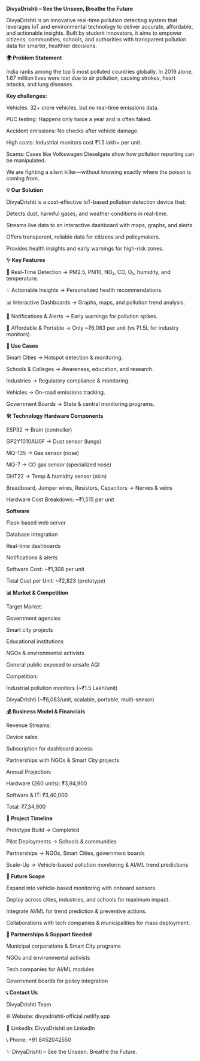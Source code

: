 **DivyaDrishti – See the Unseen, Breathe the Future**

DivyaDrishti is an innovative real-time pollution detecting system that leverages IoT and environmental technology to deliver accurate, affordable, and actionable insights. Built by student innovators, it aims to empower citizens, communities, schools, and authorities with transparent pollution data for smarter, healthier decisions.

**🌍 Problem Statement**

India ranks among the top 5 most polluted countries globally. In 2019 alone, 1.67 million lives were lost due to air pollution, causing strokes, heart attacks, and lung diseases.

**Key challenges:**

Vehicles: 32+ crore vehicles, but no real-time emissions data.

PUC testing: Happens only twice a year and is often faked.

Accident emissions: No checks after vehicle damage.

High costs: Industrial monitors cost ₹1.5 lakh+ per unit.

Scams: Cases like Volkswagen Dieselgate show how pollution reporting can be manipulated.

We are fighting a silent killer—without knowing exactly where the poison is coming from.

**💡 Our Solution**

DivyaDrishti is a cost-effective IoT-based pollution detection device that:

Detects dust, harmful gases, and weather conditions in real-time.

Streams live data to an interactive dashboard with maps, graphs, and alerts.

Offers transparent, reliable data for citizens and policymakers.

Provides health insights and early warnings for high-risk zones.

**✨ Key Features**

📡 Real-Time Detection → PM2.5, PM10, NO₂, CO, O₃, humidity, and temperature.

💡 Actionable Insights → Personalized health recommendations.

📊 Interactive Dashboards → Graphs, maps, and pollution trend analysis.

🔔 Notifications & Alerts → Early warnings for pollution spikes.

🌱 Affordable & Portable → Only ~₹6,083 per unit (vs ₹1.5L for industry monitors).

**🎯 Use Cases**

Smart Cities → Hotspot detection & monitoring.

Schools & Colleges → Awareness, education, and research.

Industries → Regulatory compliance & monitoring.

Vehicles → On-road emissions tracking.

Government Boards → State & central monitoring programs.

**🛠️ Technology**
**Hardware Components**

ESP32 → Brain (controller)

GP2Y1010AU0F → Dust sensor (lungs)

MQ-135 → Gas sensor (nose)

MQ-7 → CO gas sensor (specialized nose)

DHT22 → Temp & humidity sensor (skin)

Breadboard, Jumper wires, Resistors, Capacitors → Nerves & veins

Hardware Cost Breakdown: ~₹1,515 per unit

**Software**

Flask-based web server

Database integration

Real-time dashboards

Notifications & alerts

Software Cost: ~₹1,308 per unit

Total Cost per Unit: ~₹2,823 (prototype)

**📊 Market & Competition**

Target Market:

Government agencies

Smart city projects

Educational institutions

NGOs & environmental activists

General public exposed to unsafe AQI

Competition:

Industrial pollution monitors (~₹1.5 Lakh/unit)

DivyaDrishti (~₹6,083/unit, scalable, portable, multi-sensor)

**💰 Business Model & Financials**

Revenue Streams:

Device sales

Subscription for dashboard access

Partnerships with NGOs & Smart City projects

Annual Projection:

Hardware (260 units): ₹3,94,900

Software & IT: ₹3,40,000

Total: ₹7,34,900

**📅 Project Timeline**

Prototype Build → Completed

Pilot Deployments → Schools & communities

Partnerships → NGOs, Smart Cities, government boards

Scale-Up → Vehicle-based pollution monitoring & AI/ML trend predictions

**🚀 Future Scope**

Expand into vehicle-based monitoring with onboard sensors.

Deploy across cities, industries, and schools for maximum impact.

Integrate AI/ML for trend prediction & preventive actions.

Collaborations with tech companies & municipalities for mass deployment.

**🤝 Partnerships & Support Needed**

Municipal corporations & Smart City programs

NGOs and environmental activists

Tech companies for AI/ML modules

Government boards for policy integration

**📞 Contact Us**

DivyaDrishti Team

🌐 Website: divyadrishti-official.netlify.app

📧 LinkedIn: DivyaDrishti on LinkedIn

📞 Phone: +91 8452042550

✨ DivyaDrishti – See the Unseen. Breathe the Future.




